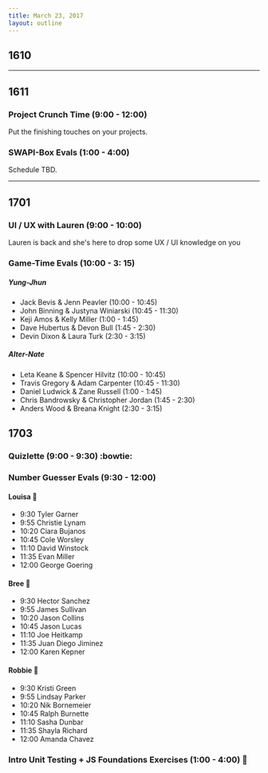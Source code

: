 ```yaml
---
title: March 23, 2017
layout: outline
---
```


## 1610

-----------------------------------------------

## 1611

### Project Crunch Time (9:00 - 12:00)
Put the finishing touches on your projects.

### SWAPI-Box Evals (1:00 - 4:00)
Schedule TBD.

-----------------------------------------------

## 1701

### UI / UX with Lauren (9:00 - 10:00)

Lauren is back and she's here to drop some UX / UI knowledge on you

### Game-Time Evals (10:00 - 3: 15)

##### Yung-Jhun

* Jack Bevis & Jenn Peavler (10:00 - 10:45)
* John Binning & Justyna Winiarski (10:45 - 11:30)
* Keji Amos & Kelly Miller (1:00 - 1:45)
* Dave Hubertus & Devon Bull (1:45 - 2:30)
* Devin Dixon & Laura Turk (2:30 - 3:15)

##### Alter-Nate

* Leta Keane & Spencer Hilvitz (10:00 - 10:45)
* Travis Gregory & Adam Carpenter (10:45 - 11:30)
* Daniel Ludwick & Zane Russell (1:00 - 1:45)
* Chris Bandrowsky & Christopher Jordan (1:45 - 2:30)
* Anders Wood & Breana Knight (2:30 - 3:15)

## 1703

### Quizlette (9:00 - 9:30) :bowtie:

### Number Guesser Evals (9:30 - 12:00)

#### Louisa :hear_no_evil:

* 9:30 Tyler Garner
* 9:55 Christie Lynam
* 10:20 Ciara Bujanos
* 10:45 Cole Worsley
* 11:10 David Winstock
* 11:35 Evan Miller
* 12:00 George Goering

#### Bree :see_no_evil:

* 9:30 Hector Sanchez
* 9:55 James Sullivan
* 10:20 Jason Collins
* 10:45 Jason Lucas
* 11:10 Joe Heitkamp
* 11:35 Juan Diego Jiminez
* 12:00 Karen Kepner

#### Robbie :speak_no_evil:

* 9:30 Kristi Green
* 9:55 Lindsay Parker
* 10:20 Nik Bornemeier
* 10:45 Ralph Burnette
* 11:10 Sasha Dunbar
* 11:35 Shayla Richard
* 12:00 Amanda Chavez

### Intro Unit Testing + JS Foundations Exercises (1:00 - 4:00) :ghost:
